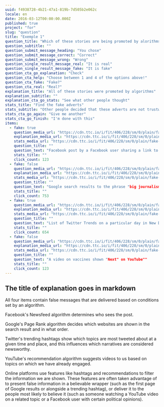 ```yaml
---
uuid: f4938728-4b21-47a1-819b-7d505b2e062c
locale: en
date: 2016-03-12T00:00:00.000Z
published: true
project: "for"
slug: "question"
title: "Exemple 1"
question_title: "Which of these stories are being promoted by alorithms?"
question_subtitle: ""
question_submit_message_heading: "You chose"
question_submit_message_correct: "Correct"
question_submit_message_wrong: "Wrong"
question_single_result_message_real: "It is real"
question_single_result_message_fake: "It is fake"
question_cta_go_explanation: "Check"
question_cta_help: "Choose between 1 and 4 of the options above!"
question_cta_fake: "Fake?"
question_cta_real: "Real?"
explanation_title: "All of these stories were promoted by algorithms"
explanation_subtitle: ""
explanation_cta_go_stats: "See what other people thought"
stats_title: "Find the fake adverts"
stats_subtitle: "Other people decided that these adverts are not trustworthy"
stats_cta_go_again: "Give me another"
stats_cta_go_finish: "I'm done with this"
items:
  - fake: true
    question_media_url: "https://cdn.ttc.io/i/fit/406/228/sm/0/plain/fake-or-real-news-edition/algo1.png"
    explanation_media_url: "https://cdn.ttc.io/i/fit/406/228/sm/0/plain/fake-or-real-news-edition/algo1.png"
    stats_media_url: "https://cdn.ttc.io/i/fit/406/228/sm/0/plain/fake-or-real-news-edition/algo1.png"
    question_title: ""
    question_text: "Facebook post by a Facebook user sharing a link to a report that claims US Congresswoman Alexandra Ocasio-Cortez is pushing for a ban on motorcycles""
    stats_title: ""
    click_count: 123
  - fake: false
    question_media_url: "https://cdn.ttc.io/i/fit/406/228/sm/0/plain/fake-or-real-news-edition/algo2.png"
    explanation_media_url: "https://cdn.ttc.io/i/fit/406/228/sm/0/plain/fake-or-real-news-edition/algo2.png"
    stats_media_url: "https://cdn.ttc.io/i/fit/406/228/sm/0/plain/fake-or-real-news-edition/algo2.png"
    question_title: ""
    question_text: "Google search results to the phrase "big journalism""
    stats_title: ""
    click_count: 753
  - fake: true
    question_media_url: "https://cdn.ttc.io/i/fit/406/228/sm/0/plain/fake-or-real-news-edition/algo3.jpg"
    explanation_media_url: "https://cdn.ttc.io/i/fit/406/228/sm/0/plain/fake-or-real-news-edition/algo3.jpg"
    stats_media_url: "https://cdn.ttc.io/i/fit/406/228/sm/0/plain/fake-or-real-news-edition/algo3.jpg"
    question_title: ""
    question_text: "List of Twitter Trends on a particular day in New Delhi with #LeftAttacksJNU4.""
    stats_title: ""
    click_count: 654
  - fake: false
    question_media_url: "https://cdn.ttc.io/i/fit/406/228/sm/0/plain/fake-or-real-news-edition/algo4.jpg"
    explanation_media_url: "https://cdn.ttc.io/i/fit/406/228/sm/0/plain/fake-or-real-news-edition/algo4.jpg"
    stats_media_url: "https://cdn.ttc.io/i/fit/406/228/sm/0/plain/fake-or-real-news-edition/algo4.jpg"
    question_title: ""
    question_text: "A video on vaccines shown "Next" on YouTube""
    stats_title: ""
    click_count: 123
---
```

## The title of explanation goes in markdown

All four items contain false messages that are delivered based on conditions set by an algorithm. 

Facebook's Newsfeed algorithm determines who sees the post.

Google's Page Rank algorithm decides which websites are shown in the search result and in what order. 

Twitter's trending hashtags show which topics are most tweeted about at a given time and place, and this influences which narratives are considered newsworthy.

YouTube's recommendation algorithm suggests videos to us based on topics on which we have already engaged. 

Online platforms use features like hashtags and recommendations to filter the information we are shown. These features are often taken advantage of to present false information in a believable wrapper (such as the first page of Google results or alongside a trending hashtag), or deliver it to the people most likely to believe it (such as someone watching a YouTube video on a related topic or  a Facebook user with certain political opinions). 
